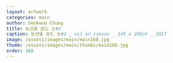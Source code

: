 ```yaml
---
layout: artwork
categories: main
author: Seokwoo Chung
title: 능선을 보는 눈#2
caption: 능선을 보는 눈#2 _ oil on canvas _ 145 x 200cm _ 2017
image: /assets/images/main/main160.jpg
thumb: /assets/images/main/thumbs/main160.jpg
order: 160
---
```

